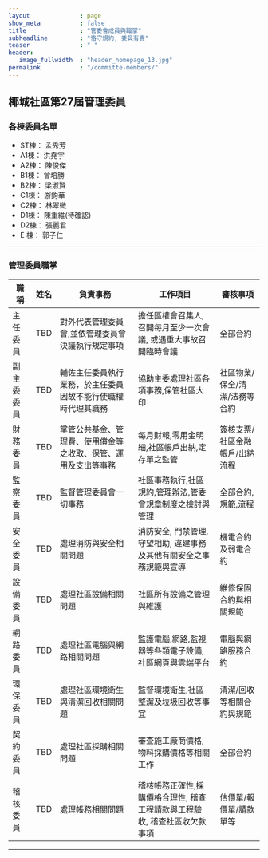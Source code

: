```yaml
---
layout              : page
show_meta           : false
title               : "管委會成員與職掌"
subheadline         : "恪守規約, 委員有責"
teaser              : " "
header:
   image_fullwidth  : "header_homepage_13.jpg"
permalink           : "/committe-members/"
---
```


## 椰城社區第27屆管理委員

### 各棟委員名單
* ST棟： 孟秀芳
* A1棟： 洪堯宇
* A2棟： 陳俊傑
* B1棟： 曾培勝
* B2棟： 梁淑賢
* C1棟： 游鈞華
* C2棟： 林翠微
* D1棟： 陳重維(待確認)
* D2棟： 張麗君
* E 棟： 郭子仁

---
### 管理委員職掌
<table>
<thead>
<tr>
<th><strong> 職稱 </strong></th>
<th><strong> 姓名 </strong></th>   
<th><strong> 負責事務 </strong></th>
<th><strong> 工作項目 </strong></th>
<th><strong> 審核事項 </strong></th>
</tr>
</thead>
<tbody>

<tr>
<td> 主任委員 </td>
<td> TBD </td>   
<td> 對外代表管理委員會,並依管理委員會決議執行規定事項 </td>
<td> 擔任區權會召集人, 召開每月至少一次會議, 或遇重大事故召開臨時會議 </td>
<td>全部合約</td>
</tr>

<tr>
<td> 副主委委員 </td>
<td> TBD </td> 
<td> 輔佐主任委員執行業務，於主任委員因故不能行使職權時代理其職務 </td>
<td> 協助主委處理社區各項事務,保管社區大印 </td>
<td> 社區物業/保全/清潔/法務等合約 </td>
</tr>

<tr>
<td> 財務委員 </td>
<td> TBD </td>    
<td> 掌管公共基金、管理費、使用償金等之收取、保管、運用及支出等事務</td>
<td> 每月財報,零用金明細,社區帳戶出納,定存單之監管 </td>
<td> 簽核支票/社區金融帳戶/出納流程 </td>
</tr>

<tr>
<td> 監察委員 </td>
<td> TBD </td> 
<td> 監督管理委員會一切事務</td>
<td> 社區事務執行,社區規約,管理辦法,管委會規章制度之檢討與管理 </td>
<td> 全部合約, 規範,流程</td>
</tr>

<tr>
<td> 安全委員 </td>
<td> TBD </td>       
<td> 處理消防與安全相關問題 </td>
<td> 消防安全, 門禁管理, 守望相助, 違建事務及其他有關安全之事務規範與宣導 </td>
<td> 機電合約及弱電合約 </td>   
</tr>

<tr>
<td> 設備委員 </td>
<td> TBD </td>       
<td> 處理社區設備相關問題 </td>
<td> 社區所有設備之管理與維護 </td>
<td> 維修保固合約與相關規範 </td>
</tr>
   
<tr>
<td> 網路委員 </td>
<td> TBD </td>       
<td> 處理社區電腦與網路相關問題 </td>
<td> 監護電腦,網路,監視器等各類電子設備, 社區網頁與雲端平台 </td>
<td> 電腦與網路服務合約 </td>
</tr>
   
<tr>
<td> 環保委員 </td>
<td> TBD </td>       
<td> 處理社區環境衛生與清潔回收相關問題 </td>
<td> 監督環境衛生,社區整潔及垃圾回收等事宜 </td>
<td> 清潔/回收等相關合約與規範 </td>
</tr>
   
<tr>
<td> 契約委員 </td>
<td> TBD </td>       
<td> 處理社區採購相關問題 </td>
<td> 審查施工廠商價格, 物料採購價格等相關工作 </td>
<td> 全部合約 </td>
</tr>
   
<tr>
<td> 稽核委員 </td>
<td> TBD </td>       
<td> 處理帳務相關問題 </td>
<td> 稽核帳務正確性,採購價格合理性, 稽查工程請款與工程驗收, 稽查社區收欠款事項 </td>
<td> 估價單/報價單/請款單等 </td>
</tr>

</table>

---




